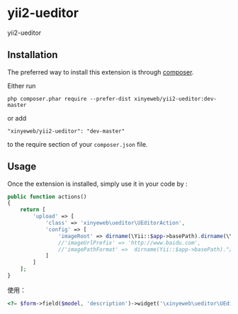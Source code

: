 yii2-ueditor
============
yii2-ueditor

Installation
------------

The preferred way to install this extension is through [composer](http://getcomposer.org/download/).

Either run

```
php composer.phar require --prefer-dist xinyeweb/yii2-ueditor:dev-master
```

or add

```
"xinyeweb/yii2-ueditor": "dev-master"
```

to the require section of your `composer.json` file.


Usage
-----

Once the extension is installed, simply use it in your code by  :

```php
public function actions()
{
    return [
        'upload' => [
            'class' => 'xinyeweb\ueditor\UEditorAction',
            'config' => [
                'imageRoot' => dirname(\Yii::$app->basePath).dirname(\Yii::getAlias('@web')). DIRECTORY_SEPARATOR . 'images_webroot',//圖片的根路径
                //'imageUrlPrefix' => 'http://www.baidu.com',
                //'imagePathFormat' =>  dirname(Yii::$app->basePath)."/upload/image/{yyyy}{mm}{dd}/{time}{rand:6}" ,
            ]
        ]
    ];
}
```
使用：
```php
<?= $form->field($model, 'description')->widget('\xinyeweb\ueditor\UEditor',[]) ?>
```